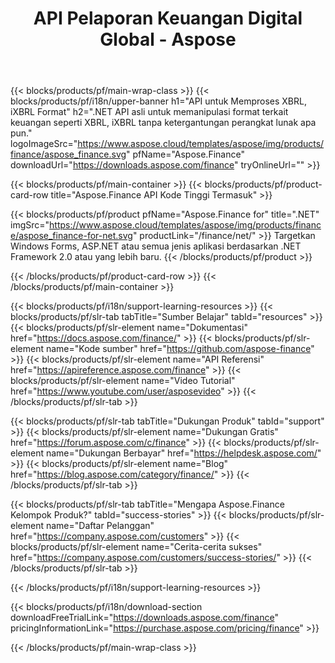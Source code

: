﻿---
title: API Pelaporan Keuangan Digital Global - Aspose 
weight: 10
url: /id/family
description: Perpustakaan untuk memanipulasi format terkait keuangan yang digunakan dalam pengarsipan untuk perusahaan dan menghasilkan laporan untuk dana dan leverage di Platform apa pun
---
{{< blocks/products/pf/main-wrap-class >}}
{{< blocks/products/pf/i18n/upper-banner h1="API untuk Memproses XBRL, iXBRL Format" h2=".NET API asli untuk memanipulasi format terkait keuangan seperti XBRL, iXBRL tanpa ketergantungan perangkat lunak apa pun." logoImageSrc="https://www.aspose.cloud/templates/aspose/img/products/finance/aspose_finance.svg" pfName="Aspose.Finance" downloadUrl="https://downloads.aspose.com/finance" tryOnlineUrl="" >}}

{{< blocks/products/pf/main-container >}}
{{< blocks/products/pf/product-card-row title="Aspose.Finance API Kode Tinggi Termasuk" >}}

{{< blocks/products/pf/product pfName="Aspose.Finance for" title=".NET" imgSrc="https://www.aspose.cloud/templates/aspose/img/products/finance/aspose_finance-for-net.svg" productLink="/finance/net/" >}}
Targetkan Windows Forms, ASP.NET atau semua jenis aplikasi berdasarkan .NET Framework 2.0 atau yang lebih baru.
{{< /blocks/products/pf/product >}}

{{< /blocks/products/pf/product-card-row >}}
{{< /blocks/products/pf/main-container >}}

{{< blocks/products/pf/i18n/support-learning-resources >}}
{{< blocks/products/pf/slr-tab tabTitle="Sumber Belajar" tabId="resources" >}}
{{< blocks/products/pf/slr-element name="Dokumentasi" href="https://docs.aspose.com/finance/" >}}
{{< blocks/products/pf/slr-element name="Kode sumber" href="https://github.com/aspose-finance" >}}
{{< blocks/products/pf/slr-element name="API Referensi" href="https://apireference.aspose.com/finance" >}}
{{< blocks/products/pf/slr-element name="Video Tutorial" href="https://www.youtube.com/user/asposevideo" >}}
{{< /blocks/products/pf/slr-tab >}}

{{< blocks/products/pf/slr-tab tabTitle="Dukungan Produk" tabId="support" >}}
{{< blocks/products/pf/slr-element name="Dukungan Gratis" href="https://forum.aspose.com/c/finance" >}}
{{< blocks/products/pf/slr-element name="Dukungan Berbayar" href="https://helpdesk.aspose.com/" >}}
{{< blocks/products/pf/slr-element name="Blog" href="https://blog.aspose.com/category/finance/" >}}
{{< /blocks/products/pf/slr-tab >}}

{{< blocks/products/pf/slr-tab tabTitle="Mengapa Aspose.Finance Kelompok Produk?" tabId="success-stories" >}}
{{< blocks/products/pf/slr-element name="Daftar Pelanggan" href="https://company.aspose.com/customers" >}}
{{< blocks/products/pf/slr-element name="Cerita-cerita sukses" href="https://company.aspose.com/customers/success-stories/" >}}
{{< /blocks/products/pf/slr-tab >}}

{{< /blocks/products/pf/i18n/support-learning-resources >}}

{{< blocks/products/pf/i18n/download-section downloadFreeTrialLink="https://downloads.aspose.com/finance" pricingInformationLink="https://purchase.aspose.com/pricing/finance" >}}

{{< /blocks/products/pf/main-wrap-class >}}